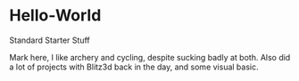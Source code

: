 # Hello-World
Standard Starter Stuff

Mark here, I like archery and cycling, despite sucking badly at both.  Also did a lot of projects with Blitz3d back in the day, and some visual basic.
